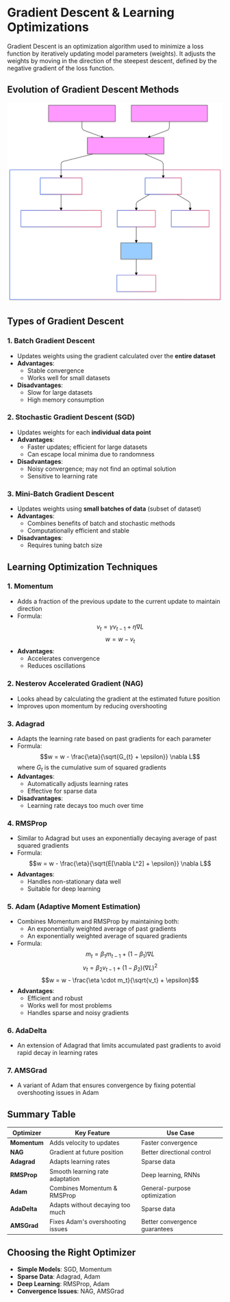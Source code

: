 # Gradient Descent & Learning Optimizations

Gradient Descent is an optimization algorithm used to minimize a loss function by iteratively updating model parameters (weights). It adjusts the weights by moving in the direction of the steepest descent, defined by the negative gradient of the loss function.

## Evolution of Gradient Descent Methods

![alt text](../../NotesImage/EvolutionOfGradeintDescent.svg)

## Types of Gradient Descent

### 1. Batch Gradient Descent
- Updates weights using the gradient calculated over the **entire dataset**
- **Advantages**:
  - Stable convergence
  - Works well for small datasets
- **Disadvantages**:
  - Slow for large datasets
  - High memory consumption

### 2. Stochastic Gradient Descent (SGD)
- Updates weights for each **individual data point**
- **Advantages**:
  - Faster updates; efficient for large datasets
  - Can escape local minima due to randomness
- **Disadvantages**:
  - Noisy convergence; may not find an optimal solution
  - Sensitive to learning rate

### 3. Mini-Batch Gradient Descent
- Updates weights using **small batches of data** (subset of dataset)
- **Advantages**:
  - Combines benefits of batch and stochastic methods
  - Computationally efficient and stable
- **Disadvantages**:
  - Requires tuning batch size

## Learning Optimization Techniques

### 1. Momentum
- Adds a fraction of the previous update to the current update to maintain direction
- Formula:  
  $$v_t = \gamma v_{t-1} + \eta \nabla L$$
  $$w = w - v_t$$
- **Advantages**:
  - Accelerates convergence
  - Reduces oscillations

### 2. Nesterov Accelerated Gradient (NAG)
- Looks ahead by calculating the gradient at the estimated future position
- Improves upon momentum by reducing overshooting

### 3. Adagrad
- Adapts the learning rate based on past gradients for each parameter
- Formula:  
  $$w = w - \frac{\eta}{\sqrt{G_{t} + \epsilon}} \nabla L$$
  where $G_t$ is the cumulative sum of squared gradients
- **Advantages**:
  - Automatically adjusts learning rates
  - Effective for sparse data
- **Disadvantages**:
  - Learning rate decays too much over time

### 4. RMSProp
- Similar to Adagrad but uses an exponentially decaying average of past squared gradients
- Formula:  
  $$w = w - \frac{\eta}{\sqrt{E[\nabla L^2] + \epsilon}} \nabla L$$
- **Advantages**:
  - Handles non-stationary data well
  - Suitable for deep learning

### 5. Adam (Adaptive Moment Estimation)
- Combines Momentum and RMSProp by maintaining both:
  - An exponentially weighted average of past gradients
  - An exponentially weighted average of squared gradients
- Formula:  
  $$m_t = \beta_1 m_{t-1} + (1 - \beta_1) \nabla L$$
  $$v_t = \beta_2 v_{t-1} + (1 - \beta_2) (\nabla L)^2$$
  $$w = w - \frac{\eta \cdot m_t}{\sqrt{v_t} + \epsilon}$$
- **Advantages**:
  - Efficient and robust
  - Works well for most problems
  - Handles sparse and noisy gradients

### 6. AdaDelta
- An extension of Adagrad that limits accumulated past gradients to avoid rapid decay in learning rates

### 7. AMSGrad
- A variant of Adam that ensures convergence by fixing potential overshooting issues in Adam

## Summary Table

| Optimizer | Key Feature | Use Case |
|-----------|------------|-----------|
| **Momentum** | Adds velocity to updates | Faster convergence |
| **NAG** | Gradient at future position | Better directional control |
| **Adagrad** | Adapts learning rates | Sparse data |
| **RMSProp** | Smooth learning rate adaptation | Deep learning, RNNs |
| **Adam** | Combines Momentum & RMSProp | General-purpose optimization |
| **AdaDelta** | Adapts without decaying too much | Sparse data |
| **AMSGrad** | Fixes Adam's overshooting issues | Better convergence guarantees |

## Choosing the Right Optimizer
- **Simple Models**: SGD, Momentum
- **Sparse Data**: Adagrad, Adam
- **Deep Learning**: RMSProp, Adam
- **Convergence Issues**: NAG, AMSGrad